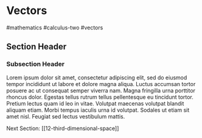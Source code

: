 # Vectors
#mathematics #calculus-two #vectors

## Section Header
### Subsection Header
Lorem ipsum dolor sit amet, consectetur adipiscing elit, sed do eiusmod tempor incididunt ut labore et dolore magna aliqua. Luctus accumsan tortor posuere ac ut consequat semper viverra nam. Magna fringilla urna porttitor rhoncus dolor. Egestas tellus rutrum tellus pellentesque eu tincidunt tortor. Pretium lectus quam id leo in vitae. Volutpat maecenas volutpat blandit aliquam etiam. Morbi tempus iaculis urna id volutpat. Sodales ut etiam sit amet nisl. Feugiat sed lectus vestibulum mattis.

Next Section: [[12-third-dimensional-space]]
